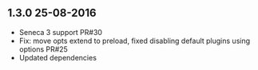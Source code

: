 ## 1.3.0 25-08-2016

* Seneca 3 support PR#30
* Fix: move opts extend to preload, fixed disabling default plugins using options PR#25
* Updated dependencies
